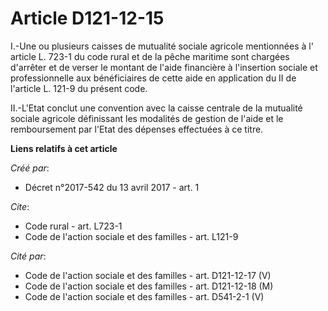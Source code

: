 # Article D121-12-15

I.-Une ou plusieurs caisses de mutualité sociale agricole mentionnées à l'
article L. 723-1 du code rural et de la pêche maritime 
sont chargées d'arrêter et de verser le montant de l'aide financière à l'insertion sociale et professionnelle aux
bénéficiaires de cette aide en application du II de l'article L. 121-9 du présent code. 

II.-L'Etat conclut une convention avec la caisse centrale de la mutualité sociale agricole définissant les modalités de
gestion de l'aide et le remboursement par l'Etat des dépenses effectuées à ce titre.

**Liens relatifs à cet article**

_Créé par_:

  - Décret n°2017-542 du 13 avril 2017 - art. 1

_Cite_:

  - Code rural - art. L723-1
  - Code de l'action sociale et des familles - art. L121-9

_Cité par_:

  - Code de l'action sociale et des familles - art. D121-12-17 (V)
  - Code de l'action sociale et des familles - art. D121-12-18 (M)
  - Code de l'action sociale et des familles - art. D541-2-1 (V)

